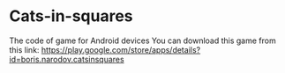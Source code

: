 # Cats-in-squares
The code of game for Android devices
You can download this game from this link:
https://play.google.com/store/apps/details?id=boris.narodov.catsinsquares
